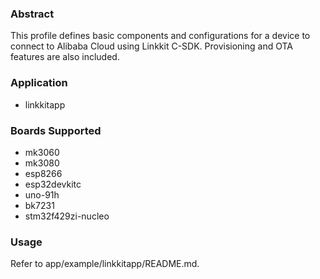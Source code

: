 ### Abstract
This profile defines basic components and configurations for a device to connect to Alibaba Cloud using Linkkit C-SDK. Provisioning and OTA features are also included.

### Application
- linkkitapp

### Boards Supported
- mk3060
- mk3080
- esp8266
- esp32devkitc
- uno-91h
- bk7231
- stm32f429zi-nucleo

### Usage
Refer to app/example/linkkitapp/README.md.
